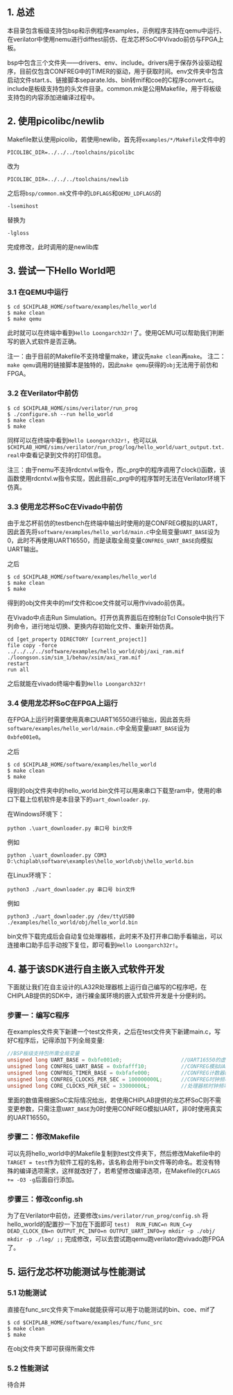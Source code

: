 ## 1. 总述

本目录包含板级支持包bsp和示例程序examples，示例程序支持在qemu中运行、在verilator中使用nemu进行difftest前仿、在龙芯杯SoC中Vivado前仿与FPGA上板。

bsp中包含三个文件夹——drivers、env、include。drivers用于保存外设驱动程序，目前仅包含CONFREG中的TIMER的驱动，用于获取时间。env文件夹中包含启动文件start.s、链接脚本separate.lds、bin转mif和coe的C程序convert.c。include是板级支持包的头文件目录。common.mk是公用Makefile，用于将板级支持包的内容添加进编译过程中。

## 2. 使用picolibc/newlib

Makefile默认使用picolib，若使用newlib，首先将`examples/*/Makefile`文件中的

`PICOLIBC_DIR=../../../toolchains/picolibc`

改为

`PICOLIBC_DIR=../../../toolchains/newlib`

之后将`bsp/common.mk`文件中的`LDFLAGS`和`QEMU_LDFLAGS`的

`-lsemihost` 

替换为

`-lgloss`
 
完成修改，此时调用的是newlib库

## 3. 尝试一下Hello World吧

### 3.1 在QEMU中运行
```
$ cd $CHIPLAB_HOME/software/examples/hello_world
$ make clean
$ make qemu
```
此时就可以在终端中看到`Hello Loongarch32r!`了。使用QEMU可以帮助我们判断写的嵌入式软件是否正确。

注一：由于目前的Makefile不支持增量make，建议先`make clean`再`make`。
注二：`make qemu`调用的链接脚本是独特的，因此`make qemu`获得的`obj`无法用于前仿和FPGA。

### 3.2 在Verilator中前仿
```
$ cd $CHIPLAB_HOME/sims/verilator/run_prog
$ ./configure.sh --run hello_world
$ make clean
$ make
```
同样可以在终端中看到`Hello Loongarch32r!`，也可以从`$CHIPLAB_HOME/sims/verilator/run_prog/log/hello_world/uart_output.txt.real`中查看记录到文件的打印信息。

注三：由于nemu不支持rdcntvl.w指令，而c_prg中的程序调用了clock()函数，该函数使用rdcntvl.w指令实现，因此目前c_prg中的程序暂时无法在Verilator环境下仿真。

### 3.3 使用龙芯杯SoC在Vivado中前仿

由于龙芯杯前仿的testbench在终端中输出时使用的是CONFREG模拟的UART，因此首先将`software/examples/hello_world/main.c`中全局变量`UART_BASE`设为0，此时不再使用UART16550，而是读取全局变量`CONFREG_UART_BASE`向模拟UART输出。

之后
```
$ cd $CHIPLAB_HOME/software/examples/hello_world
$ make clean
$ make
```
得到的obj文件夹中的mif文件和coe文件就可以用作vivado前仿真。

在Vivado中点击Run Simulation。打开仿真界面后在控制台Tcl Console中执行下列命令，进行地址切换、更换内存初始化文件、重新开始仿真。

```
cd [get_property DIRECTORY [current_project]]
file copy -force ../../../../software/examples/hello_world/obj/axi_ram.mif ./loongson.sim/sim_1/behav/xsim/axi_ram.mif
restart
run all
```
之后就能在vivado终端中看到`Hello Loongarch32r!`

### 3.4 使用龙芯杯SoC在FPGA上运行
在FPGA上运行时需要使用真串口UART16550进行输出，因此首先将`software/examples/hello_world/main.c`中全局变量`UART_BASE`设为`0xbfe001e0`。

之后
```
$ cd $CHIPLAB_HOME/software/examples/hello_world
$ make clean
$ make
```
得到的obj文件夹中的hello_world.bin文件可以用来串口下载至ram中，使用的串口下载上位机软件是本目录下的`uart_downloader.py`.

在Windows环境下：

`python .\uart_downloader.py 串口号 bin文件`

例如

`python .\uart_downloader.py COM3 D:\chiplab\software\examples\hello_world\obj\hello_world.bin`

在Linux环境下：

`python3 ./uart_downloader.py 串口号 bin文件`

例如

`python3 ./uart_downloader.py /dev/ttyUSB0 ./examples/hello_world/obj/hello_world.bin`

bin文件下载完成后会自动复位处理器核，此时来不及打开串口助手看输出，可以连接串口助手后手动按下复位，即可看到`Hello Loongarch32r!`。

## 4. 基于该SDK进行自主嵌入式软件开发

下面就让我们在自主设计的LA32R处理器核上运行自己编写的C程序吧，在CHIPLAB提供的SDK中，进行裸金属环境的嵌入式软件开发是十分便利的。

### 步骤一：编写C程序

在examples文件夹下新建一个test文件夹，之后在test文件夹下新建main.c，写好C程序后，记得添加下列全局变量:
```c
//BSP板级支持包所需全局变量
unsigned long UART_BASE = 0xbfe001e0;					//UART16550的虚地址
unsigned long CONFREG_UART_BASE = 0xbfafff10;			//CONFREG模拟UART的虚地址
unsigned long CONFREG_TIMER_BASE = 0xbfafe000;			//CONFREG计数器的虚地址
unsigned long CONFREG_CLOCKS_PER_SEC = 100000000L;		//CONFREG时钟频率
unsigned long CORE_CLOCKS_PER_SEC = 33000000L;			//处理器核时钟频率
```
里面的数值需根据SoC实际情况给出，若使用CHIPLAB提供的龙芯杯SoC则不需变更参数，只需注意`UART_BASE`为0时使用CONFREG模拟UART，非0时使用真实的UART16550。

### 步骤二：修改Makefile

可以先将hello_world中的Makefile复制到test文件夹下，然后修改Makefile中的`TARGET = test`作为软件工程的名称，该名称会用于bin文件等的命名。若没有特殊的编译选项需求，这样就改好了，若希望修改编译选项，在Makefile的`CFLAGS += -O3 -g`后面自行添加。

### 步骤三：修改config.sh

为了在Verilator中前仿，还要修改`sims/verilator/run_prog/config.sh`
将hello_world的配置抄一下加在下面即可
`
test) 
    RUN_FUNC=n
    RUN_C=y
    DEAD_CLOCK_EN=n
    OUTPUT_PC_INFO=n
    OUTPUT_UART_INFO=y
    mkdir -p ./obj/
    mkdir -p ./log/
    ;;
`
完成修改，可以去尝试跑qemu跑verilator跑vivado跑FPGA了。

## 5. 运行龙芯杯功能测试与性能测试

### 5.1 功能测试

直接在func_src文件夹下make就能获得可以用于功能测试的bin、coe、mif了

```
$ cd $CHIPLAB_HOME/software/examples/func/func_src
$ make clean
$ make
```
在obj文件夹下即可获得所需文件

### 5.2 性能测试

待合并